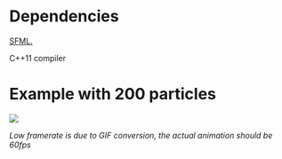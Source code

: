 # Dependencies
[SFML.](https://www.sfml-dev.org/)

C++11 compiler
# Example with 200 particles
![](https://media.giphy.com/media/oOGfurkvE76978KUPm/giphy.gif)

*Low framerate is due to GIF conversion, the actual animation should be 60fps*
